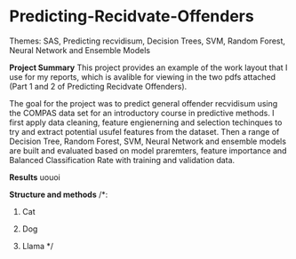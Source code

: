 # Predicting-Recidvate-Offenders
Themes: SAS, Predicting recvidisum, Decision Trees, SVM, Random Forest, Neural Network and Ensemble Models

**Project Summary**
This project provides an example of the work layout that I use for my reports, which is avalible for viewing in the two pdfs attached (Part 1 and 2 of Predicting Recidvate Offenders).

The goal for the project was to predict general offender recvidisum using the COMPAS data set for an introductory course in predictive methods. I first apply data cleaning, feature engienerning and selection techinques to try and extract potential usufel features from the dataset. Then a range of Decision Tree, Random Forest, SVM, Neural Network and ensemble models are built and evaluated based on model praremters, feature importance and Balanced Classification Rate with training and validation data. 

**Results**
uouoi

**Structure and methods**
/*:
  1. Cat
  2. Dog
     
  3. Llama
 */

